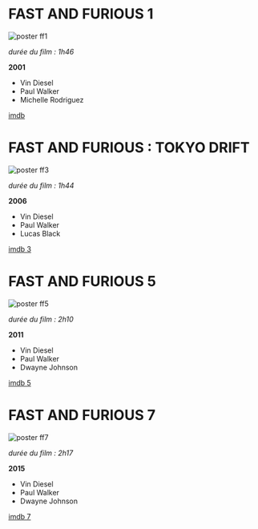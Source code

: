 # FAST AND FURIOUS 1
![poster ff1](https://images-na.ssl-images-amazon.com/images/M/MV5BNzlkNzVjMDMtOTdhZC00MGE1LTkxODctMzFmMjkwZmMxZjFhXkEyXkFqcGdeQXVyNjU0OTQ0OTY@._V1_SY1000_CR0,0,672,1000_AL_.jpg)

*durée du film : 1h46*

**2001**
* Vin Diesel
* Paul Walker
* Michelle Rodriguez

[imdb](http://www.imdb.com/title/tt0232500/)


# FAST AND FURIOUS : TOKYO DRIFT
![poster ff3](https://images-na.ssl-images-amazon.com/images/M/MV5BMTQ2NTMxODEyNV5BMl5BanBnXkFtZTcwMDgxMjA0MQ@@._V1_SY999_CR0,0,676,999_AL_.jpg)

*durée du film : 1h44*

**2006**
* Vin Diesel
* Paul Walker 
* Lucas Black

[imdb 3](http://www.imdb.com/title/tt0463985/?ref_=nv_sr_7)

# FAST AND FURIOUS 5
![poster ff5](https://images-na.ssl-images-amazon.com/images/M/MV5BMTUxNTk5MTE0OF5BMl5BanBnXkFtZTcwMjA2NzY3NA@@._V1_SY1000_CR0,0,675,1000_AL_.jpg)

*durée du film : 2h10*

**2011**
* Vin Diesel
* Paul Walker
* Dwayne Johnson

[imdb 5](http://www.imdb.com/title/tt1596343/?ref_=tt_rec_tt)

# FAST AND FURIOUS 7
![poster ff7](https://images-na.ssl-images-amazon.com/images/M/MV5BMTQxOTA2NDUzOV5BMl5BanBnXkFtZTgwNzY2MTMxMzE@._V1_SY1000_CR0,0,631,1000_AL_.jpg)

*durée du film : 2h17*

**2015**
* Vin Diesel
* Paul Walker
* Dwayne Johnson

[imdb 7](http://www.imdb.com/title/tt2820852/?ref_=nv_sr_1)

